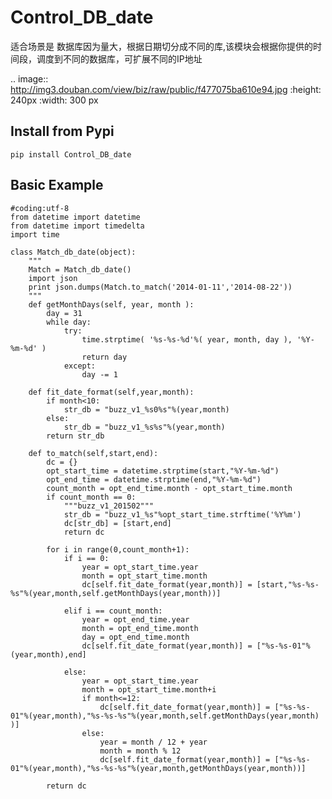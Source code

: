Control_DB_date
=======

适合场景是 数据库因为量大，根据日期切分成不同的库,该模块会根据你提供的时间段，调度到不同的数据库，可扩展不同的IP地址

.. image:: http://img3.douban.com/view/biz/raw/public/f477075ba610e94.jpg
   :height: 240px
   :width: 300 px

Install from Pypi
-----------------

    pip install Control_DB_date


Basic Example
-------------
    #coding:utf-8
    from datetime import datetime
    from datetime import timedelta
    import time
    
    class Match_db_date(object):
        """
        Match = Match_db_date()
        import json
        print json.dumps(Match.to_match('2014-01-11','2014-08-22'))
        """
        def getMonthDays(self, year, month ):
            day = 31 
            while day:
                try:
                    time.strptime( '%s-%s-%d'%( year, month, day ), '%Y-%m-%d' )   
                    return day
                except:
                    day -= 1 
    
        def fit_date_format(self,year,month):
            if month<10:
                str_db = "buzz_v1_%s0%s"%(year,month)
            else:
                str_db = "buzz_v1_%s%s"%(year,month)
            return str_db
        
        def to_match(self,start,end):
            dc = {}
            opt_start_time = datetime.strptime(start,"%Y-%m-%d")
            opt_end_time = datetime.strptime(end,"%Y-%m-%d")
            count_month = opt_end_time.month - opt_start_time.month
            if count_month == 0:
                """buzz_v1_201502"""
                str_db = "buzz_v1_%s"%opt_start_time.strftime('%Y%m')
                dc[str_db] = [start,end]
                return dc
        
            for i in range(0,count_month+1):
                if i == 0:
                    year = opt_start_time.year
                    month = opt_start_time.month
                    dc[self.fit_date_format(year,month)] = [start,"%s-%s-%s"%(year,month,self.getMonthDays(year,month))]
        
                elif i == count_month:
                    year = opt_end_time.year
                    month = opt_end_time.month
                    day = opt_end_time.month
                    dc[self.fit_date_format(year,month)] = ["%s-%s-01"%(year,month),end]
        
                else:
                    year = opt_start_time.year
                    month = opt_start_time.month+i
                    if month<=12:
                        dc[self.fit_date_format(year,month)] = ["%s-%s-01"%(year,month),"%s-%s-%s"%(year,month,self.getMonthDays(year,month) )]
                    else:
                        year = month / 12 + year
                        month = month % 12
                        dc[self.fit_date_format(year,month)] = ["%s-%s-01"%(year,month),"%s-%s-%s"%(year,month,getMonthDays(year,month))]
        
            return dc
        

